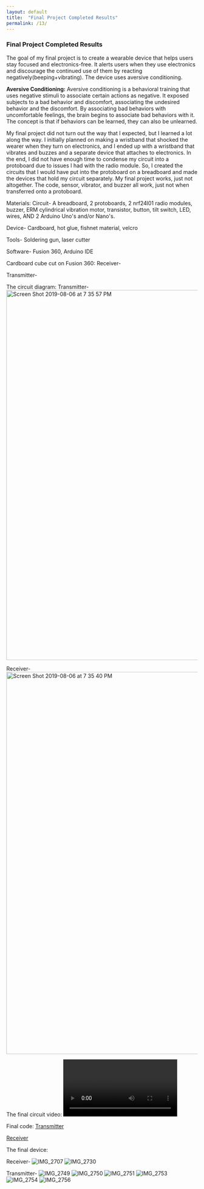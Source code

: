 ```yaml
---
layout: default
title:  "Final Project Completed Results"
permalink: /13/
---
```


### Final Project Completed Results

The goal of my final project is to create a wearable device that helps users stay focused and electronics-free. It alerts users when they use electronics and discourage the continued use of them by reacting negatively(beeping+vibrating). The device uses aversive conditioning.

**Aversive Conditioning:**
Aversive conditioning is a behavioral training that uses negative stimuli to associate certain actions as negative. It exposed subjects to a bad behavior and discomfort, associating the undesired behavior and the discomfort. By associating bad behaviors with uncomfortable feelings, the brain begins to associate bad behaviors with it. The concept is that if behaviors can be learned, they can also be unlearned.


My final project did not turn out the way that I expected, but I learned a lot along the way. I initially planned on making a wristband that shocked the wearer when they turn on electronics, and I ended up with a wristband that vibrates and buzzes and a separate device that attaches to electronics. In the end, I did not have enough time to condense my circuit into a protoboard due to issues I had with the radio module. So, I created the circuits that I would have put into the protoboard on a breadboard and made the devices that hold my circuit separately. My final project works, just not altogether. The code, sensor, vibrator, and buzzer all work, just not when transferred onto a protoboard. 

Materials:
Circuit-
A breadboard, 2 protoboards, 2 nrf24l01 radio modules, buzzer, ERM cylindrical vibration motor, transistor, button, tilt switch, LED, wires, AND 2 Arduino Uno's and/or Nano's.

Device-
Cardboard, hot glue, fishnet material, velcro

Tools-
Soldering gun, laser cutter

Software-
Fusion 360, Arduino IDE

Cardboard cube cut on Fusion 360:
Receiver-
<script src="https://embed.github.com/view/3d/jenny-15/PHYS-S-12-Assignments/master/13/DF%20R4.stl"></script>

Transmitter-
<script src="https://embed.github.com/view/3d/jenny-15/PHYS-S-12-Assignments/master/13/DFT4.stl"></script>


The circuit diagram:
Transmitter-
<img width="973" alt="Screen Shot 2019-08-06 at 7 35 57 PM" src="https://user-images.githubusercontent.com/52216217/62584677-95810d00-b883-11e9-9326-8f307fc5a38c.png">

Receiver-
<img width="1005" alt="Screen Shot 2019-08-06 at 7 35 40 PM" src="https://user-images.githubusercontent.com/52216217/62584681-97e36700-b883-11e9-8b0c-17fecbee6eb1.png">

The final circuit video:
<video width="" controls="">
		<source src="IMG_2651.TRIM.mp4" type="video/mp4">
	</video>

Final code:
<a href="https://create.arduino.cc/editor/jennyxu/2cfe51be-07db-43fd-8736-ba8b8eaefe5c/preview
">Transmitter</a>

<a href="https://create.arduino.cc/editor/jennyxu/b309f01a-2e6c-4a24-be1e-637bd7ceee92/preview
">Receiver</a>

The final device:
	
Receiver-
![IMG_2707](https://user-images.githubusercontent.com/52216217/62587842-a0db3500-b891-11e9-85a2-f57cbd63f163.jpg)
![IMG_2730](https://user-images.githubusercontent.com/52216217/62707198-f82af380-b9be-11e9-8714-f5259c9f39f2.jpg)

Transmitter-
![IMG_2749](https://user-images.githubusercontent.com/52216217/62707208-fbbe7a80-b9be-11e9-91c7-f1d26dc8e24c.jpg)
![IMG_2750](https://user-images.githubusercontent.com/52216217/62707214-00832e80-b9bf-11e9-93e9-ef971415fe12.jpg)
![IMG_2751](https://user-images.githubusercontent.com/52216217/62707224-05e07900-b9bf-11e9-8d5e-25c634ee329f.jpg)
![IMG_2753](https://user-images.githubusercontent.com/52216217/62707231-09740000-b9bf-11e9-83f8-1e291a98a84b.jpg)
![IMG_2754](https://user-images.githubusercontent.com/52216217/62707237-0c6ef080-b9bf-11e9-8a69-033b9e30baa5.jpg)
![IMG_2756](https://user-images.githubusercontent.com/52216217/62707248-0f69e100-b9bf-11e9-86aa-27f72f0cfcf4.jpg)




